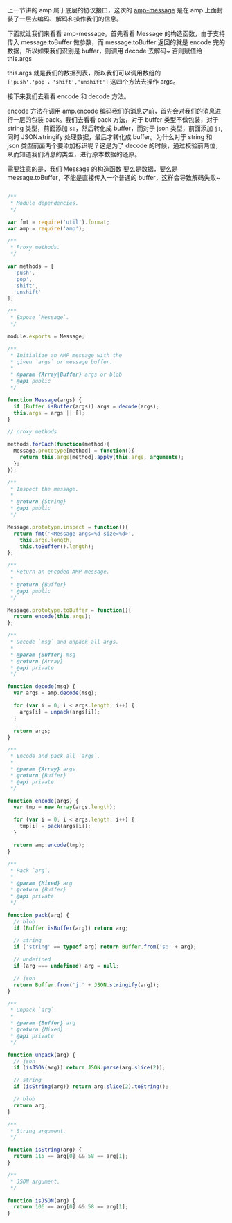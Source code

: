 上一节讲的 amp 属于底层的协议接口，这次的 [amp-message](https://github.com/tj/node-amp-message) 是在 amp 上面封装了一层去编码、解码和操作我们的信息。

下面就让我们来看看 amp-message。首先看看 Message 的构造函数，由于支持传入 message.toBuffer 做参数，而 message.toBuffer 返回的就是 encode 完的数据，所以如果我们识别是 buffer，则调用 decode 去解码~ 否则赋值给 this.args

this.args 就是我们的数据列表，所以我们可以调用数组的 `['push','pop'，'shift','unshift']` 这四个方法去操作 args。

接下来我们去看看 encode 和 decode 方法。

encode 方法在调用 amp.encode 编码我们的消息之前，首先会对我们的消息进行一层的包装 pack。我们去看看 pack 方法，对于 buffer 类型不做包装，对于 string 类型，前面添加 `s:`，然后转化成 buffer，而对于 json 类型，前面添加 `j:`, 同时 JSON.stringify 处理数据，最后才转化成 buffer。为什么对于 string 和 json 类型前面两个要添加标识呢？这是为了 decode 的时候，通过校验前两位，从而知道我们消息的类型，进行原本数据的还原。

需要注意的是，我们 Message 的构造函数 要么是数据，要么是 message.toBuffer，不能是直接传入一个普通的 buffer，这样会导致解码失败~
```js

/**
 * Module dependencies.
 */

var fmt = require('util').format;
var amp = require('amp');

/**
 * Proxy methods.
 */

var methods = [
  'push',
  'pop',
  'shift',
  'unshift'
];

/**
 * Expose `Message`.
 */

module.exports = Message;

/**
 * Initialize an AMP message with the
 * given `args` or message buffer.
 *
 * @param {Array|Buffer} args or blob
 * @api public
 */

function Message(args) {
  if (Buffer.isBuffer(args)) args = decode(args);
  this.args = args || [];
}

// proxy methods

methods.forEach(function(method){
  Message.prototype[method] = function(){
    return this.args[method].apply(this.args, arguments);
  };
});

/**
 * Inspect the message.
 *
 * @return {String}
 * @api public
 */

Message.prototype.inspect = function(){
  return fmt('<Message args=%d size=%d>',
    this.args.length,
    this.toBuffer().length);
};

/**
 * Return an encoded AMP message.
 *
 * @return {Buffer}
 * @api public
 */

Message.prototype.toBuffer = function(){
  return encode(this.args);
};

/**
 * Decode `msg` and unpack all args.
 *
 * @param {Buffer} msg
 * @return {Array}
 * @api private
 */

function decode(msg) {
  var args = amp.decode(msg);

  for (var i = 0; i < args.length; i++) {
    args[i] = unpack(args[i]);
  }

  return args;
}

/**
 * Encode and pack all `args`.
 *
 * @param {Array} args
 * @return {Buffer}
 * @api private
 */

function encode(args) {
  var tmp = new Array(args.length);

  for (var i = 0; i < args.length; i++) {
    tmp[i] = pack(args[i]);
  }

  return amp.encode(tmp);
}

/**
 * Pack `arg`.
 *
 * @param {Mixed} arg
 * @return {Buffer}
 * @api private
 */

function pack(arg) {
  // blob
  if (Buffer.isBuffer(arg)) return arg;

  // string
  if ('string' == typeof arg) return Buffer.from('s:' + arg);

  // undefined
  if (arg === undefined) arg = null;

  // json
  return Buffer.from('j:' + JSON.stringify(arg));
}

/**
 * Unpack `arg`.
 *
 * @param {Buffer} arg
 * @return {Mixed}
 * @api private
 */

function unpack(arg) {
  // json
  if (isJSON(arg)) return JSON.parse(arg.slice(2));

  // string
  if (isString(arg)) return arg.slice(2).toString();

  // blob
  return arg;
}

/**
 * String argument.
 */

function isString(arg) {
  return 115 == arg[0] && 58 == arg[1];
}

/**
 * JSON argument.
 */

function isJSON(arg) {
  return 106 == arg[0] && 58 == arg[1];
}

```